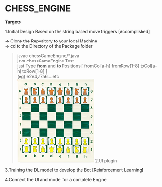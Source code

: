 # CHESS_ENGINE

**Targets**

1.Initial Design Based on the string based move triggers [Accomplished]

  -> Clone the Repository to your local Machine <br>
  -> cd to the Directory of the Package folder <br>
  > javac chessGameEngine/*.java <br>
  > java  chessGameEngine.Test <br>
  > just Type **from** and **to** Positions [ fromCol[a-h] fromRow[1-8] toCol[a-h] toRow[1-8] ]<br>
    (eg) e2e4,a7a6....etc <br>
          ![BOARD](board.png)
2.UI plugin 

3.Training the DL model to develop the Bot [Reinforcement Learning]

4.Connect the UI and model for a complete Engine 
